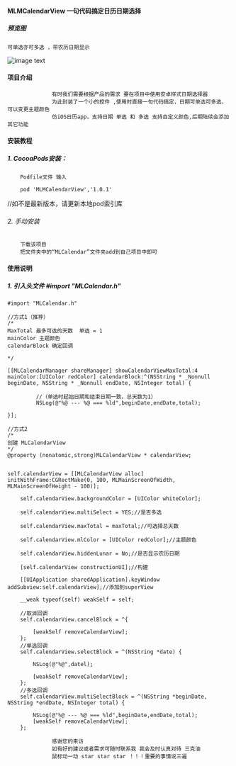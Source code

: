 #### MLMCalendarView 一句代码搞定日历日期选择 
                  
##### 预览图
    可单选亦可多选 ，带农历日期显示
![image text](https://github.com/LWKMUMU/MLMCalendarView/blob/master/效果图.jpg)

#### 项目介绍
                  有时我们需要根据产品的需求 要在项目中使用安卓样式日期选择器
                  为此封装了一个小的控件 ,使用时直接一句代码搞定，日期可单选可多选，可以变更主题颜色
                  仿iOS日历app，支持日期 单选 和 多选 支持自定义颜色,后期陆续会添加其它功能
                  

#### 安装教程

##### 1. CocoaPods安装：
        Podfile文件 输入 
         
        pod 'MLMCalendarView','1.0.1'
 //如不是最新版本，请更新本地pod索引库
 
###### 2. 手动安装

        下载该项目
        把文件夹中的“MLCalendar”文件夹add到自己项目中即可

#### 使用说明

##### 1.  引入头文件  #import "MLCalendar.h"
``` Object-C
#import "MLCalendar.h"
 
//方式1（推荐）
/*
MaxTotal 最多可选的天数  单选 = 1
mainColor 主题颜色
calendarBlock 确定回调

*/

[[MLCalendarManager shareManager] showCalendarViewMaxTotal:4 mainColor:[UIColor redColor] calendarBlock:^(NSString * _Nonnull beginDate, NSString * _Nonnull endDate, NSInteger total) {

         //（单选时起始日期和结束日期一致，总天数为1）
         NSLog(@"%@ --- %@ === %ld",beginDate,endDate,total);

}];

//方式2
/*
创建 MLCalendarView
*/
@property (nonatomic,strong)MLCalendarView * calendarView;


self.calendarView = [[MLCalendarView alloc] initWithFrame:CGRectMake(0, 100, MLMainScreenOfWidth,            MLMainScreenOfHeight - 100)];
    
    self.calendarView.backgroundColor = [UIColor whiteColor];
    
    self.calendarView.multiSelect = YES;//是否多选
    
    self.calendarView.maxTotal = maxTotal;//可选择总天数
    
    self.calendarView.mlColor = [UIColor redColor];//主题颜色
    
    self.calendarView.hiddenLunar = No;//是否显示农历日期
    
    [self.calendarView constructionUI];//构建
    
    [[UIApplication sharedApplication].keyWindow addSubview:self.calendarView];//添加到superView
    
    __weak typeof(self) weakSelf = self;
    
    //取消回调
    self.calendarView.cancelBlock = ^{
        
        [weakSelf removeCalendarView];
    };
    //单选回调
    self.calendarView.selectBlock = ^(NSString *date) {
        
        NSLog(@"%@",datel);
        
        [weakSelf removeCalendarView];
    };
    //多选回调
    self.calendarView.multiSelectBlock = ^(NSString *beginDate, NSString *endDate, NSInteger total) {
        
        NSLog(@"%@ --- %@ === %ld",beginDate,endDate,total);
        [weakSelf removeCalendarView];
    };
```


                  感谢您的来访 
                  如有好的建议或者需求可随时联系我 我会及时认真对待 三克油
                  鼠标动一动 star star star ！！！重要的事情说三遍 
